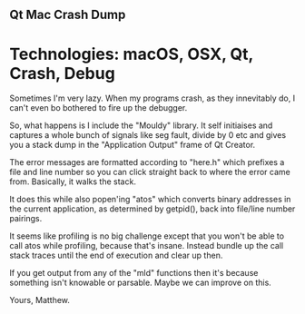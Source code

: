 ## Qt Mac Crash Dump

# Technologies: macOS, OSX, Qt, Crash, Debug

Sometimes I'm very lazy. When my programs crash, as they innevitably do, I can't even bo bothered to fire up the debugger.

So, what happens is I include the "Mouldy" library. It self initiaises and captures a whole bunch of signals like seg fault, divide by 0 etc and gives you a stack dump in the "Application Output" frame of Qt Creator.

The error messages are formatted according to "here.h" which prefixes a file and line number so you can click straight back to where the error came from. Basically, it walks the stack.

It does this while also popen'ing "atos" which converts binary addresses in the current application, as determined by getpid(), back into file/line number pairings.

It seems like profiling is no big challenge except that you won't be able to call atos while profiling, because that's insane. Instead bundle up the call stack traces until the end of execution and clear up then.

If you get output from any of the "mld" functions then it's because something isn't knowable or parsable. Maybe we can improve on this.

Yours,
  Matthew.
